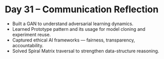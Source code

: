 
# Day 31 – Communication Reflection

- Built a GAN to understand adversarial learning dynamics.  
- Learned Prototype pattern and its usage for model cloning and experiment reuse.  
- Captured ethical AI frameworks — fairness, transparency, accountability.  
- Solved Spiral Matrix traversal to strengthen data-structure reasoning.
